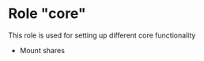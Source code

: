 # Role "core"  <!-- omit in toc -->

This role is used for setting up different core functionality

- Mount shares
